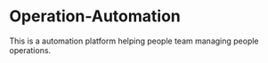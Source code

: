 # Operation-Automation
This is a automation platform helping people team managing people operations.

